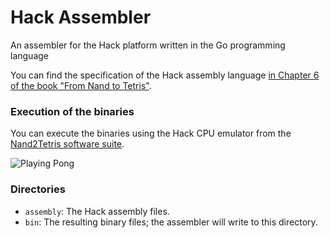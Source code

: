 # Hack Assembler
An assembler for the Hack platform written in the Go programming language

You can find the specification of the Hack assembly language [in Chapter 6 of the book "From Nand to Tetris"](https://b1391bd6-da3d-477d-8c01-38cdf774495a.filesusr.com/ugd/44046b_89a8e226476741a3b7c5204575b8a0b2.pdf).

### Execution of the binaries
You can execute the binaries using the Hack CPU emulator from the [Nand2Tetris software suite](https://www.nand2tetris.org/software).

![Playing Pong](https://i.ibb.co/JcMmYzX/Pong.png)

### Directories
- `assembly`: The Hack assembly files.
- `bin`: The resulting binary files; the assembler will write to this directory. 
